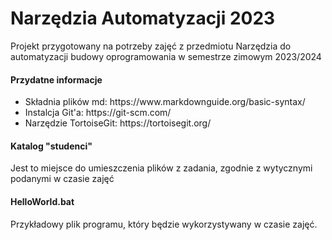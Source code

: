 # Narzędzia Automatyzacji 2023
Projekt przygotowany na potrzeby zajęć z przedmiotu Narzędzia do automatyzacji budowy oprogramowania w semestrze zimowym 2023/2024
#### Przydatne informacje
<ul>
  <li>Składnia plików md: https://www.markdownguide.org/basic-syntax/</li>
  <li>Instalcja Git'a: https://git-scm.com/</li>
  <li>Narzędzie TortoiseGit: https://tortoisegit.org/</li>
</ul>

#### Katalog "studenci"
Jest to miejsce do umieszczenia plików z zadania, zgodnie z wytycznymi podanymi w czasie zajęć

#### HelloWorld.bat
Przykładowy plik programu, który będzie wykorzystywany w czasie zajęć.
